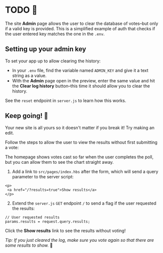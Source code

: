 # TODO 🚧

The site **Admin** page allows the user to clear the database of votes–but only if a valid key is provided. This is a simplified example of auth that checks if the user entered key matches the one in the `.env`.

## Setting up your admin key

To set your app up to allow clearing the history:

- In your `.env` file, find the variable named `ADMIN_KEY` and give it a text string as a value.
- With the **Admin** page open in the preview, enter the same value and hit the **Clear log history** button–this time it should allow you to clear the history.

See the `reset` endpoint in `server.js` to learn how this works.

## Keep going! 🚀

Your new site is all yours so it doesn't matter if you break it! Try making an edit.

Follow the steps to allow the user to view the results without first submitting a vote:

The homepage shows votes cast so far when the user completes the poll, but you can allow them to see the chart straight away.

1. Add a link to `src/pages/index.hbs` after the form, which will send a query parameter to the server script:

```
<p>
 <a href="/?results=true">Show results</a>
</p>
```

2. Extend the `server.js` `GET` endpoint `/` to send a flag if the user requested the results:

```
// User requested results
params.results = request.query.results;
```

Click the **Show results** link to see the results without voting!

_Tip: If you just cleared the log, make sure you vote again so that there are some results to show._ 🙈
